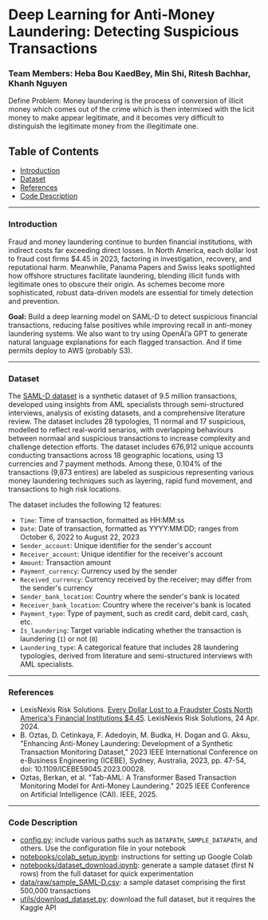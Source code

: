 <h1> Deep Learning for Anti-Money Laundering: Detecting Suspicious Transactions </h1>

<h3>Team Members: Heba Bou KaedBey, Min Shi, Ritesh Bachhar, Khanh Nguyen </h3>

Define Problem: Money laundering is the process of conversion of illicit money which comes out of the crime which is then intermixed with the licit money to make appear legitimate, and it becomes very difficult to distinguish the legitimate money from the illegitimate one.



<h2 id="Table-of-Contents">Table of Contents</h2>

<ul>
    <li><a href="#Introduction">Introduction</a></li>
    <li><a href="#Dataset">Dataset</a></li>
    <li><a href="#References">References</a></li>
    <li><a href="#Code-Description">Code Description</a></li>
</ul>

---

<h3 id="Introduction">Introduction</h3>

Fraud and money laundering continue to burden financial institutions, with indirect costs far exceeding direct losses. In North America, each dollar lost to fraud cost firms $4.45 in 2023, factoring in investigation, recovery, and reputational harm. Meanwhile, Panama Papers and Swiss leaks spotlighted how offshore structures facilitate laundering, blending illicit funds with legitimate ones to obscure their origin. As schemes become more sophisticated, robust data-driven models are essential for timely detection and prevention.

**Goal:** Build a deep learning model on SAML-D to detect suspicious financial transactions, reducing false positives while improving recall in anti-money laundering systems. We also want to try using OpenAI’a GPT to generate natural language explanations for each flagged transaction. And if time permits deploy to AWS (probably S3).

---

<h3 id="Dataset">Dataset</h3>

The <a href="https://www.kaggle.com/datasets/berkanoztas/synthetic-transaction-monitoring-dataset-aml/data">SAML-D dataset</a> is a synthetic dataset of 9.5 million transactions, developed using insights from AML specialists through semi-structured interviews, analysis of existing datasets, and a comprehensive literature review. The dataset includes 28 typologies, 11 normal and 17 suspicious, modelled to reflect real-world senarios, with overlapping behaviours between normaal and suspicious transactions to increase complexity and challenge detection efforts. The dataset includes 676,912 unique accounts conducting transactions across 18 geographic locations, using 13 currencies and 7 payment methods. Among these, 0.104% of the transactions (9,873 entires) are labeled as suspicious representing various money laundering techniques such as layering, rapid fund movement, and transactions to high risk locations.

The dataset includes the following 12 features:

- `Time`: Time of transaction, formatted as HH:MM:ss
- `Date`: Date of transaction, formatted as YYYY:MM:DD; ranges from October 6, 2022 to August 22, 2023
- `Sender_account`: Unique identifier for the sender's account
- `Receiver_account`: Unique identifier for the receiver's account
- `Amount`: Transaction amount
- `Payment_currency`: Currency used by the sender
- `Received_currency`: Currency received by the receiver; may differ from the sender's currency
- `Sender_bank_location`: Country where the sender's bank is located
- `Receiver_bank_location`: Country where the receiver's bank is located
- `Payment_type`: Type of payment, such as credit card, debit card, cash, etc.
- `Is_laundering`: Target variable indicating whether the transaction is laundering (`1`) or not (`0`)
- `Laundering_type`: A categorical feature that includes 28 laundering typologies, derived from literature and semi-structured interviews with AML specialists.

---

<h3 id="References">References</h3>
<ul>
<li>LexisNexis Risk Solutions. <a href=https://risk.lexisnexis.com/about-us/press-room/press-release/20240424-tcof-financial-services-lending>Every Dollar Lost to a Fraudster Costs North America's Financial Institutions $4.45</a>. LexisNexis Risk Solutions, 24 Apr. 2024.</li>
<li> B. Oztas, D. Cetinkaya, F. Adedoyin, M. Budka, H. Dogan and G. Aksu, "Enhancing Anti-Money Laundering: Development of a Synthetic Transaction Monitoring Dataset," 2023 IEEE International Conference on e-Business Engineering (ICEBE), Sydney, Australia, 2023, pp. 47-54, doi: 10.1109/ICEBE59045.2023.00028.</li>
<li>Oztas, Berkan, et al. "Tab-AML: A Transformer Based Transaction Monitoring Model for Anti-Money Laundering." 2025 IEEE Conference on Artificial Intelligence (CAI). IEEE, 2025.</li>
</ul>


---

<h3 id="Code-Description">Code Description</h3>

- [config.py](https://github.com/hebabkb/Deep-Learning-for-Anti-Money-Laundering-Detecting-Suspicious-Transactions/blob/main/config.py): include various paths such as `DATAPATH`, `SAMPLE_DATAPATH`, and others. Use the configuration file in your notebook
- [notebooks/colab_setup.ipynb](https://github.com/hebabkb/Deep-Learning-for-Anti-Money-Laundering-Detecting-Suspicious-Transactions/blob/main/notebooks/colab_setup.ipynb): instructions for setting up Google Colab
- [notebooks/dataset_download.ipynb](https://github.com/hebabkb/Deep-Learning-for-Anti-Money-Laundering-Detecting-Suspicious-Transactions/blob/main/notebooks/dataset_download.ipynb): generate a sample dataset (first N rows) from the full dataset for quick experimentation
- [data/raw/sample_SAML-D.csv](https://github.com/hebabkb/Deep-Learning-for-Anti-Money-Laundering-Detecting-Suspicious-Transactions/blob/main/data/raw/sample_SAML-D.csv): a sample dataset comprising the first 500,000 transactions
- [utils/download_dataset.py](https://github.com/hebabkb/Deep-Learning-for-Anti-Money-Laundering-Detecting-Suspicious-Transactions/blob/main/utils/download_dataset.py): download the full dataset, but it requires the Kaggle API
